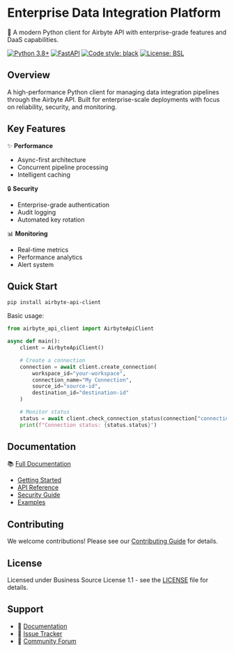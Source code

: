 # Enterprise Data Integration Platform

🚀 A modern Python client for Airbyte API with enterprise-grade features and DaaS capabilities.

[![Python 3.8+](https://img.shields.io/badge/python-3.8+-blue.svg)](https://www.python.org/downloads/)
[![FastAPI](https://img.shields.io/badge/FastAPI-0.68.0-green.svg)](https://fastapi.tiangolo.com)
[![Code style: black](https://img.shields.io/badge/code%20style-black-000000.svg)](https://github.com/psf/black)
[![License: BSL](https://img.shields.io/badge/License-BSL-blue.svg)](LICENSE)

## Overview

A high-performance Python client for managing data integration pipelines through the Airbyte API. Built for enterprise-scale deployments with focus on reliability, security, and monitoring.

## Key Features

✨ **Performance**
- Async-first architecture
- Concurrent pipeline processing
- Intelligent caching

🔒 **Security**
- Enterprise-grade authentication
- Audit logging
- Automated key rotation

📊 **Monitoring**
- Real-time metrics
- Performance analytics
- Alert system

## Quick Start

```bash
pip install airbyte-api-client
```

Basic usage:
```python
from airbyte_api_client import AirbyteApiClient

async def main():
    client = AirbyteApiClient()

    # Create a connection
    connection = await client.create_connection(
        workspace_id="your-workspace",
        connection_name="My Connection",
        source_id="source-id",
        destination_id="destination-id"
    )

    # Monitor status
    status = await client.check_connection_status(connection["connectionId"])
    print(f"Connection status: {status.status}")
```

## Documentation

📚 [Full Documentation](docs/index.md)
- [Getting Started](docs/getting-started.md)
- [API Reference](docs/api-reference.md)
- [Security Guide](docs/security.md)
- [Examples](docs/examples.md)

## Contributing

We welcome contributions! Please see our [Contributing Guide](CONTRIBUTING.md) for details.

## License

Licensed under Business Source License 1.1 - see the [LICENSE](LICENSE) file for details.

## Support

- 📖 [Documentation](docs/)
- 🐛 [Issue Tracker](https://github.com/t1m41n4/airbyte-api-client/issues)
- 💬 [Community Forum](https://github.com/t1m41n4/airbyte-api-client/discussions)


